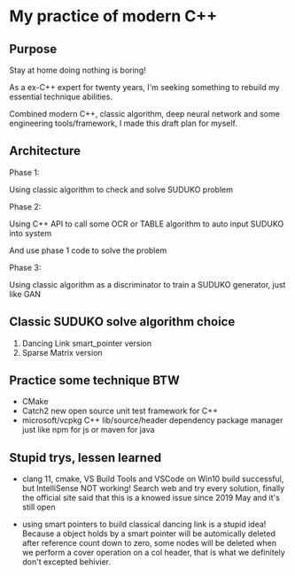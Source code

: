 # My practice of modern C++

## Purpose

Stay at home doing nothing is boring!

As a ex-C++ expert for twenty years, I'm seeking something to rebuild my essential technique abilities.

Combined modern C++, classic algorithm, deep neural network and some engineering tools/framework, I made this draft plan for myself.

## Architecture

Phase 1:

Using classic algorithm to check and solve SUDUKO problem

Phase 2:

Using C++ API to call some OCR or TABLE algorithm to auto input SUDUKO into system

And use phase 1 code to solve the problem

Phase 3:

Using classic algorithm as a discriminator to train a SUDUKO generator, just like GAN

## Classic SUDUKO solve algorithm choice

1. Dancing Link smart_pointer version
2. Sparse Matrix version

## Practice some technique BTW

- CMake
- Catch2    new open source unit test framework for C++
- microsoft/vcpkg   C++ lib/source/header dependency package manager just like npm for js or maven for java


## Stupid trys, lessen learned
- clang 11, cmake, VS Build Tools and VSCode on Win10     build successful, but IntelliSense NOT working! Search web and try every solution, finally the official site said that this is a knowed issue since 2019 May and it's still open

- using smart pointers to build classical dancing link is a stupid idea! Because a object holds by a smart pointer will be automically deleted after reference count down to zero, some nodes will be deleted when we perform a cover operation on a col header, that is what we definitely don't excepted behivier.

